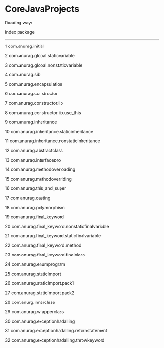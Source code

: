 CoreJavaProjects
================

Reading way:-

index                                      package
--------								--------------
1									    com.anurag.initial

2									    com.anurag.global.staticvariable	

3										com.anurag.global.nonstaticvariable

4										com.anurag.sib

5										com.anurag.encapsulation

6										com.anurag.constructor

7										com.anurag.constructor.iib

8									    com.anurag.constructor.iib.use_this

9										com.anurag.inheritance

10										com.anurag.inheritance.staticinheritance

11										com.anurag.inheritance.nonstaticinheritance

12										com.anurag.abstractclass

13										com.anurag.interfacepro

14									    com.anurag.methodoverloading

15									    com.anurag.methodoverriding

16									    com.anurag.this_and_super

17										com.anurag.casting

18										com.anurag.polymorphism

19										com.anurag.final_keyword

20										com.anurag.final_keyword.nonstaticfinalvariable

21										com.anurag.final_keyword.staticfinalvariable

22										com.anurag.final_keyword.method

23										com.anurag.final_keyword.finalclass

24										com.anurag.enumprogram

25										com.anurag.staticImport

26										com.anurag.staticImport.pack1

27										com.anurag.staticImport.pack2

28										com.anurg.innerclass

29									    com.anurag.wrapperclass

30										com.anurag.exceptionhadalling

31										com.anurag.exceptionhadalling.returnstatement

32										com.anurag.exceptionhadalling.throwkeyword


